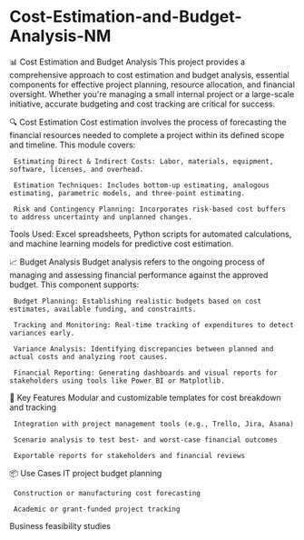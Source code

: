 # Cost-Estimation-and-Budget-Analysis-NM
📊 Cost Estimation and Budget Analysis
This project provides a comprehensive approach to cost estimation and budget analysis, essential components for effective project planning, resource allocation, and financial oversight. Whether you're managing a small internal project or a large-scale initiative, accurate budgeting and cost tracking are critical for success.

🔍 Cost Estimation
     Cost estimation involves the process of forecasting the financial resources needed to complete a project within its defined scope and timeline. This module covers:

     Estimating Direct & Indirect Costs: Labor, materials, equipment, software, licenses, and overhead.

     Estimation Techniques: Includes bottom-up estimating, analogous estimating, parametric models, and three-point estimating.

     Risk and Contingency Planning: Incorporates risk-based cost buffers to address uncertainty and unplanned changes.

Tools Used: Excel spreadsheets, Python scripts for automated calculations, and machine learning models for predictive cost estimation.

📈 Budget Analysis
     Budget analysis refers to the ongoing process of managing and assessing financial performance against the approved budget. This component supports:

     Budget Planning: Establishing realistic budgets based on cost estimates, available funding, and constraints.

     Tracking and Monitoring: Real-time tracking of expenditures to detect variances early.

     Variance Analysis: Identifying discrepancies between planned and actual costs and analyzing root causes.

     Financial Reporting: Generating dashboards and visual reports for stakeholders using tools like Power BI or Matplotlib.

🧩 Key Features
     Modular and customizable templates for cost breakdown and tracking

     Integration with project management tools (e.g., Trello, Jira, Asana)

     Scenario analysis to test best- and worst-case financial outcomes

     Exportable reports for stakeholders and financial reviews

📦 Use Cases
     IT project budget planning

     Construction or manufacturing cost forecasting

     Academic or grant-funded project tracking

Business feasibility studies
